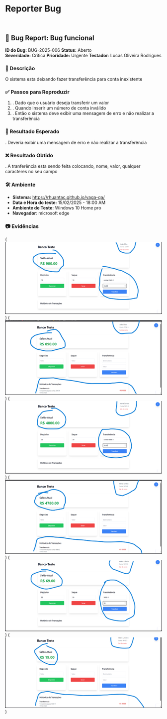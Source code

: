 # Reporter Bug
<br/>

## 🐞 Bug Report: Bug funcional

**ID do Bug:** BUG-2025-006
**Status:** Aberto  
**Severidade:** Critica
**Prioridade:** Urgente 
**Testador**: Lucas Oliveira Rodrigues

### 📌 Descrição

O sistema esta deixando fazer transferência para conta inexistente 
 

### ✅ Passos para Reproduzir
1. . Dado que o usuário deseja transferir um valor
2. . Quando inserir um número de conta inválido
3. . Então o sistema deve exibir uma mensagem de erro e não realizar a transferência

### 🔎 Resultado Esperado
. Deveria exibir uma mensagem de erro e não realizar a transferência

### ❌ Resultado Obtido
. A tranferência esta sendo feita colocando, nome, valor, qualquer caracteres no seu campo

### 🛠 Ambiente
- **Sistema:**  https://rhuantac.github.io/vaga-qa/ 
- **Data e Hora do teste:** 15/02/2025 - 18:00 AM  
- **Ambiente de Teste:** Windows 10 Home pro 
- **Navegador**: microsoft edge

### 📷 Evidências

(![alt text](<../assets/joao conta inexistente.png>))
(![alt text](<../assets/joao conta inexistente 2.png>))
(![alt text](<../assets/maria conta inexistente.png>))
(![alt text](<../assets/mariana conta inexistente 2.png>))
(![alt text](<../assets/pedro inexistente.png>))
(![alt text](<../assets/pedro inexistente 2.png>))